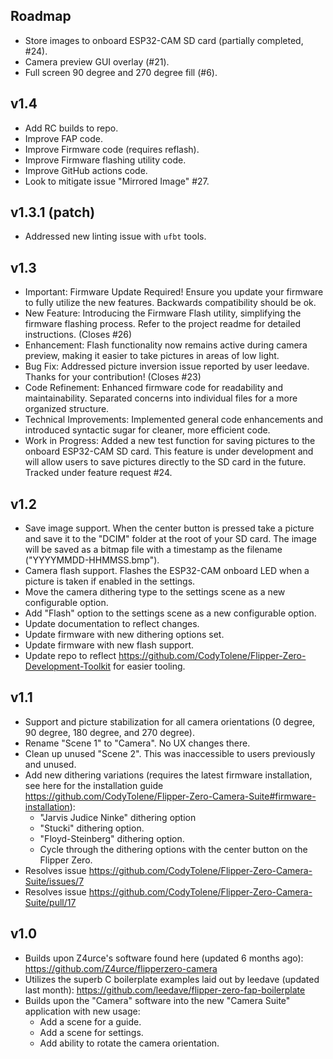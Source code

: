 ## Roadmap

- Store images to onboard ESP32-CAM SD card (partially completed, #24).
- Camera preview GUI overlay (#21).
- Full screen 90 degree and 270 degree fill (#6).

## v1.4

- Add RC builds to repo.
- Improve FAP code.
- Improve Firmware code (requires reflash).
- Improve Firmware flashing utility code.
- Improve GitHub actions code.
- Look to mitigate issue "Mirrored Image" #27.

## v1.3.1 (patch)

- Addressed new linting issue with `ufbt` tools.

## v1.3

- Important: Firmware Update Required! Ensure you update your firmware to fully utilize the new features. Backwards compatibility should be ok.
- New Feature: Introducing the Firmware Flash utility, simplifying the firmware flashing process. Refer to the project readme for detailed instructions. (Closes #26)
- Enhancement: Flash functionality now remains active during camera preview, making it easier to take pictures in areas of low light.
- Bug Fix: Addressed picture inversion issue reported by user leedave. Thanks for your contribution! (Closes #23)
- Code Refinement: Enhanced firmware code for readability and maintainability. Separated concerns into individual files for a more organized structure.
- Technical Improvements: Implemented general code enhancements and introduced syntactic sugar for cleaner, more efficient code.
- Work in Progress: Added a new test function for saving pictures to the onboard ESP32-CAM SD card. This feature is under development and will allow users to save pictures directly to the SD card in the future. Tracked under feature request #24.

## v1.2

- Save image support. When the center button is pressed take a picture and save it to the "DCIM" folder at the root of your SD card. The image will be saved as a bitmap file with a timestamp as the filename ("YYYYMMDD-HHMMSS.bmp").
- Camera flash support. Flashes the ESP32-CAM onboard LED when a picture is taken if enabled in the settings.
- Move the camera dithering type to the settings scene as a new configurable option.
- Add "Flash" option to the settings scene as a new configurable option.
- Update documentation to reflect changes.
- Update firmware with new dithering options set.
- Update firmware with new flash support.
- Update repo to reflect https://github.com/CodyTolene/Flipper-Zero-Development-Toolkit for easier tooling.

## v1.1

- Support and picture stabilization for all camera orientations (0 degree, 90 degree, 180 degree, and 270 degree).
- Rename "Scene 1" to "Camera". No UX changes there.
- Clean up unused "Scene 2". This was inaccessible to users previously and unused.
- Add new dithering variations (requires the latest firmware installation, see here for the installation guide https://github.com/CodyTolene/Flipper-Zero-Camera-Suite#firmware-installation):
  - "Jarvis Judice Ninke" dithering option
  - "Stucki" dithering option.
  - "Floyd-Steinberg" dithering option.
  - Cycle through the dithering options with the center button on the Flipper Zero.
- Resolves issue https://github.com/CodyTolene/Flipper-Zero-Camera-Suite/issues/7
- Resolves issue https://github.com/CodyTolene/Flipper-Zero-Camera-Suite/pull/17

## v1.0

- Builds upon Z4urce's software found here (updated 6 months ago): https://github.com/Z4urce/flipperzero-camera
- Utilizes the superb C boilerplate examples laid out by leedave (updated last month): https://github.com/leedave/flipper-zero-fap-boilerplate
- Builds upon the "Camera" software into the new "Camera Suite" application with new usage:
  - Add a scene for a guide.
  - Add a scene for settings.
  - Add ability to rotate the camera orientation.

